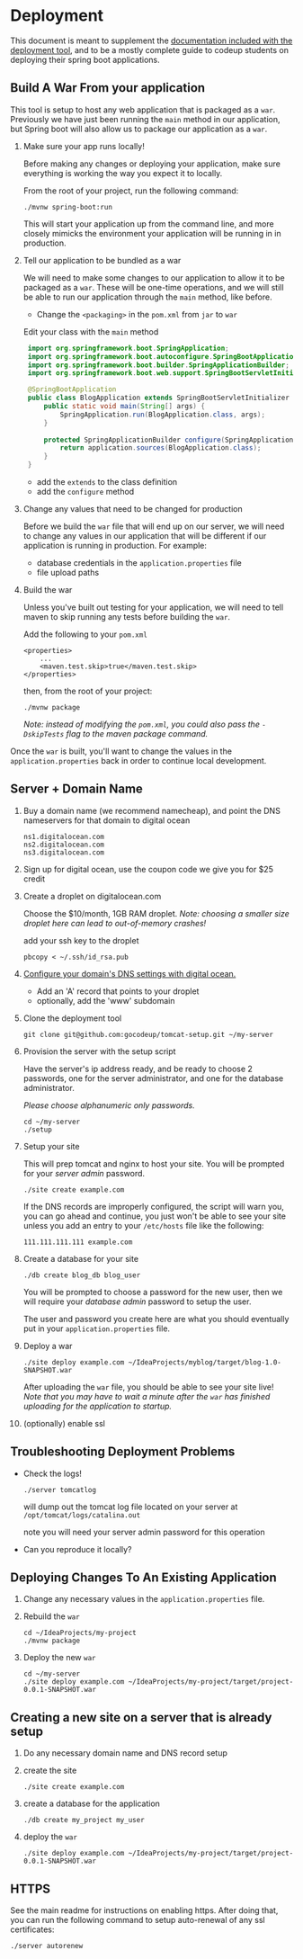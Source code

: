 # Deployment

This document is meant to supplement the [documentation included with the
deployment tool](https://github.com/gocodeup/tomcat-setup), and to be a mostly
complete guide to codeup students on deploying their spring boot applications.

## Build A War From your application

This tool is setup to host any web application that is packaged as a `war`.
Previously we have just been running the `main` method in our application, but
Spring boot will also allow us to package our application as a `war`.

1. Make sure your app runs locally!

    Before making any changes or deploying your application, make sure
    everything is working the way you expect it to locally.

    From the root of your project, run the following command:

    ```
    ./mvnw spring-boot:run
    ```

    This will start your application up from the command line, and more closely
    mimicks the environment your application will be running in in production.

1. Tell our application to be bundled as a war

    We will need to make some changes to our application to allow it to be
    packaged as a `war`. These will be one-time operations, and we will still be
    able to run our application through the `main` method, like before.

    - Change the `<packaging>` in the `pom.xml` from `jar` to `war`

    Edit your class with the `main` method

   ```java
	import org.springframework.boot.SpringApplication;
	import org.springframework.boot.autoconfigure.SpringBootApplication;
	import org.springframework.boot.builder.SpringApplicationBuilder;
	import org.springframework.boot.web.support.SpringBootServletInitializer;

    @SpringBootApplication
    public class BlogApplication extends SpringBootServletInitializer {
        public static void main(String[] args) {
            SpringApplication.run(BlogApplication.class, args);
        }
        
        protected SpringApplicationBuilder configure(SpringApplicationBuilder application) {
            return application.sources(BlogApplication.class);
        }
    }
    ```

    - add the `extends` to the class definition
    - add the `configure` method

1. Change any values that need to be changed for production

    Before we build the `war` file that will end up on our server, we will need
    to change any values in our application that will be different if our
    application is running in production. For example:

    - database credentials in the `application.properties` file
    - file upload paths

1. Build the war

    Unless you've built out testing for your application, we will need to tell
    maven to skip running any tests before building the `war`.

    Add the following to your `pom.xml`

    ```
    <properties>
        ...
        <maven.test.skip>true</maven.test.skip>
    </properties>
    ```

    then, from the root of your project:

    ```
    ./mvnw package
    ```

    *Note: instead of modifying the `pom.xml`, you could also pass the
    `-DskipTests` flag to the maven package command.*

Once the `war` is built, you'll want to change the values in the
`application.properties` back in order to continue local development.

## Server + Domain Name

1. Buy a domain name (we recommend namecheap), and point the DNS nameservers for
   that domain to digital ocean

    ```
    ns1.digitalocean.com
    ns2.digitalocean.com
    ns3.digitalocean.com
    ```

1. Sign up for digital ocean, use the coupon code we give you for $25 credit

1. Create a droplet on digitalocean.com

    Choose the $10/month, 1GB RAM droplet. *Note: choosing a smaller size
    droplet here can lead to out-of-memory crashes!*

    add your ssh key to the droplet

    ```
    pbcopy < ~/.ssh/id_rsa.pub
    ```

1. [Configure your domain's DNS settings with digital ocean.](https://cloud.digitalocean.com/networking)

    - Add an 'A' record that points to your droplet
    - optionally, add the 'www' subdomain

1. Clone the deployment tool

    ```
    git clone git@github.com:gocodeup/tomcat-setup.git ~/my-server
    ```

1. Provision the server with the setup script

    Have the server's ip address ready, and be ready to choose 2 passwords, one
    for the server administrator, and one for the database administrator.

    *Please choose alphanumeric only passwords.*

    ```
    cd ~/my-server
    ./setup
    ```

1. Setup your site

    This will prep tomcat and nginx to host your site. You will be prompted for
    your *server admin* password.

    ```
    ./site create example.com
    ```

    If the DNS records are improperly configured, the script will warn you, you
    can go ahead and continue, you just won't be able to see your site unless
    you add an entry to your `/etc/hosts` file like the following:

    ```
    111.111.111.111 example.com
    ```

1. Create a database for your site

    ```
    ./db create blog_db blog_user
    ```

    You will be prompted to choose a password for the new user, then we will
    require your *database admin* password to setup the user.

    The user and password you create here are what you should eventually put in
    your `application.properties` file.

1. Deploy a war

    ```
    ./site deploy example.com ~/IdeaProjects/myblog/target/blog-1.0-SNAPSHOT.war
    ```

    After uploading the `war` file, you should be able to see your site live!
    *Note that you may have to wait a minute after the `war` has finished
    uploading for the application to startup.*

1. (optionally) enable ssl

## Troubleshooting Deployment Problems

- Check the logs!

    ```
    ./server tomcatlog
    ```

    will dump out the tomcat log file located on your server at
    `/opt/tomcat/logs/catalina.out`

    note you will need your server admin password for this operation

- Can you reproduce it locally?

## Deploying Changes To An Existing Application

1. Change any necessary values in the `application.properties` file.

1. Rebuild the `war`

    ```
    cd ~/IdeaProjects/my-project
    ./mvnw package
    ```

1. Deploy the new `war`

    ```
    cd ~/my-server
    ./site deploy example.com ~/IdeaProjects/my-project/target/project-0.0.1-SNAPSHOT.war
    ```

## Creating a new site on a server that is already setup

1. Do any necessary domain name and DNS record setup

1. create the site

    ```
    ./site create example.com
    ```

1. create a database for the application

    ```
    ./db create my_project my_user
    ```

1. deploy the `war`

    ```
    ./site deploy example.com ~/IdeaProjects/my-project/target/project-0.0.1-SNAPSHOT.war
    ```

## HTTPS

See the main readme for instructions on enabling https. After doing that, you
can run the following command to setup auto-renewal of any ssl certificates:

```
./server autorenew
```
